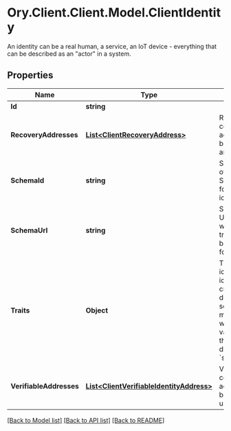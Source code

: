 # Ory.Client.Client.Model.ClientIdentity
An identity can be a real human, a service, an IoT device - everything that can be described as an \"actor\" in a system.

## Properties

Name | Type | Description | Notes
------------ | ------------- | ------------- | -------------
**Id** | **string** |  | 
**RecoveryAddresses** | [**List&lt;ClientRecoveryAddress&gt;**](ClientRecoveryAddress.md) | RecoveryAddresses contains all the addresses that can be used to recover an identity. | [optional] 
**SchemaId** | **string** | SchemaID is the ID of the JSON Schema to be used for validating the identity&#39;s traits. | 
**SchemaUrl** | **string** | SchemaURL is the URL of the endpoint where the identity&#39;s traits schema can be fetched from.  format: url | 
**Traits** | **Object** | Traits represent an identity&#39;s traits. The identity is able to create, modify, and delete traits in a self-service manner. The input will always be validated against the JSON Schema defined in &#x60;schema_url&#x60;. | 
**VerifiableAddresses** | [**List&lt;ClientVerifiableIdentityAddress&gt;**](ClientVerifiableIdentityAddress.md) | VerifiableAddresses contains all the addresses that can be verified by the user. | [optional] 

[[Back to Model list]](../README.md#documentation-for-models) [[Back to API list]](../README.md#documentation-for-api-endpoints) [[Back to README]](../README.md)

